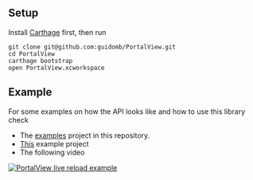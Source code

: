 ## Setup

Install [Carthage](https://github.com/Carthage/Carthage) first, then run

```
git clone git@github.com:guidomb/PortalView.git
cd PortalView
carthage bootstrap
open PortalView.xcworkspace
```

## Example

For some examples on how the API looks like and how to use this library check 

 * The [examples](./Examples.xcodeproj) project in this repository.
 * [This](https://github.com/guidomb/SyrmoPortalExample) example project
 * The following video
 
[![PortalView live reload example](https://img.youtube.com/vi/Xaj6vdNLC5k/0.jpg)](https://www.youtube.com/watch?v=Xaj6vdNLC5k)
